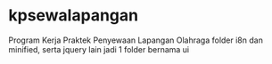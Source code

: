 # kpsewalapangan
Program Kerja Praktek Penyewaan Lapangan Olahraga 
folder i8n dan minified, serta jquery lain jadi 1 folder bernama ui
